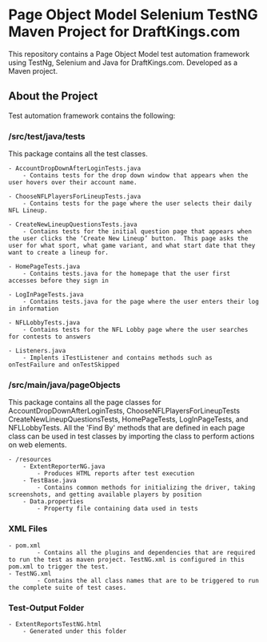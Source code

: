 # Page Object Model Selenium TestNG Maven Project for DraftKings.com
This repository contains a Page Object Model test automation framework using TestNg, Selenium and Java for DraftKings.com.  Developed as a Maven project.

## About the Project
Test automation framework contains the following:

### /src/test/java/tests
This package contains all the test classes.

	- AccountDropDownAfterLoginTests.java
		- Contains tests for the drop down window that appears when the user hovers over their account name.

	- ChooseNFLPlayersForLineupTests.java
		- Contains tests for the page where the user selects their daily NFL Lineup.

	- CreateNewLineupQuestionsTests.java
		- Contains tests for the initial question page that appears when the user clicks the ‘Create New Lineup’ button.  This page asks the user for what sport, what game variant, and what start date that they want to create a lineup for.

	- HomePageTests.java
		- Contains tests.java for the homepage that the user first accesses before they sign in
	
	- LogInPageTests.java
		- Contains tests.java for the page where the user enters their log in information

	- NFLLobbyTests.java
		- Contains tests for the NFL Lobby page where the user searches for contests to answers

	- Listeners.java
		- Implents iTestListener and contains methods such as onTestFailure and onTestSkipped

### /src/main/java/pageObjects
This package contains all the page classes for AccountDropDownAfterLoginTests, ChooseNFLPlayersForLineupTests CreateNewLineupQuestionsTests, HomePageTests, LogInPageTests, and NFLLobbyTests. All the 'Find By' methods that are defined in each page class can be used in test classes by importing the class to perform actions on web elements.

	- /resources
		- ExtentReporterNG.java
			- Produces HTML reports after test execution
		- TestBase.java
			- Contains common methods for initializing the driver, taking screenshots, and getting available players by position
		- Data.properties
			- Property file containing data used in tests

### XML Files
 	- pom.xml 
    		- Contains all the plugins and dependencies that are required to run the test as maven project. TestNG.xml is configured in this pom.xml to trigger the test.
  	- TestNG.xml
    		- Contains the all class names that are to be triggered to run the complete suite of test cases.
  
### Test-Output Folder
	- ExtentReportsTestNG.html
		- Generated under this folder
